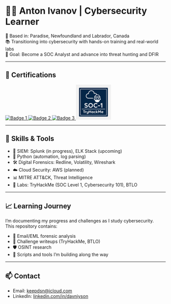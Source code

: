 # 👨‍💻 Anton Ivanov | Cybersecurity Learner

📍 Based in: Paradise, Newfoundland and Labrador, Canada  
📚 Transitioning into cybersecurity with hands-on training and real-world labs  
🎯 Goal: Become a SOC Analyst and advance into threat hunting and DFIR

---

## 🏅 Certifications

<p align="left">
  <a href="https://www.credly.com/badges/a9da9801-d640-4b9a-8f24-2df83ee41f21/public_url">
    <img src="https://images.credly.com/size/220x220/images/50b96632-6cbb-40b7-ac0e-b83f49ff7f94/image.png" alt="Badge 1" width ="110" />
  </a>
  <a href=https://www.credly.com/badges/e0d6423a-b0d8-4db4-953c-51ed5dea587f/public_url">
    <img src="https://images.credly.com/size/220x220/images/af8c6b4e-fc31-47c4-8dcb-eb7a2065dc5b/I2CS__1_.png" alt="Badge 2" width ="110" />
  </a>
  <a href="https://www.credly.com/badges/c293eb39-2317-40fb-ba7f-e1b4290e58d8/public_url">
    <img src="https://images.credly.com/size/220x220/images/5bdd6a39-3e03-4444-9510-ecff80c9ce79/image.png" alt="Badge 3"  width ="110"/>
  </a>
  <a href="https://tryhackme-certificates.s3-eu-west-1.amazonaws.com/THM-AWMV49QUN4.pdf">
    <img src="images/SOC_1_Tryhackme.png" alt="Badge 4"  width ="110"/>
  </a>
</p>



---

## 🧠 Skills & Tools

- 🔎 SIEM: Splunk (in progress), ELK Stack (upcoming)
- 🐍 Python (automation, log parsing)
- 🛠 Digital Forensics: Redline, Volatility, Wireshark
- ☁️ Cloud Security: AWS (planned)
- 📊 MITRE ATT&CK, Threat Intelligence
- 🧪 Labs: TryHackMe (SOC Level 1, Cybersecurity 101), BTLO

---

## 📈 Learning Journey

I’m documenting my progress and challenges as I study cybersecurity.  
This repository contains:

- 💌 Email/EML forensic analysis
- 📁 Challenge writeups (TryHackMe, BTLO)
- 🛡 OSINT research
- 🧰 Scripts and tools I’m building along the way

---

## 📫 Contact

- Email: keepdsn@icloud.com  
- LinkedIn: [linkedin.com/in/davniyson](https://linkedin.com/in/davniyson)
